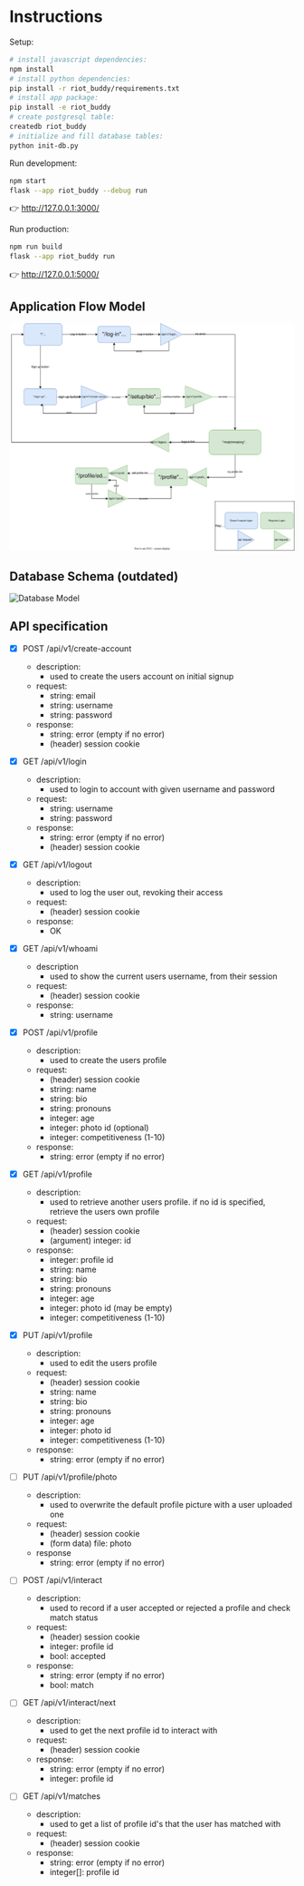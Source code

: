 # Instructions

Setup:
```sh
# install javascript dependencies:
npm install
# install python dependencies:
pip install -r riot_buddy/requirements.txt
# install app package:
pip install -e riot_buddy
# create postgresql table:
createdb riot_buddy
# initialize and fill database tables:
python init-db.py
```

Run development:
```sh
npm start
flask --app riot_buddy --debug run
```
👉 http://127.0.0.1:3000/

Run production:
```sh
npm run build
flask --app riot_buddy run
```

👉 http://127.0.0.1:5000/

## Application Flow Model

![Flow Model](app.drawio.svg)

## Database Schema (outdated)

![Database Model](database.png)

## API specification

- [x] POST /api/v1/create-account
  - description:
    - used to create the users account on initial signup
  - request:
    - string: email
    - string: username
    - string: password
  - response:
    - string: error (empty if no error)
    - (header) session cookie

- [x] GET /api/v1/login
  - description:
    - used to login to account with given username and password
  - request:
    - string: username
    - string: password
  - response:
    - string: error (empty if no error)
    - (header) session cookie

- [x] GET /api/v1/logout
  - description:
    - used to log the user out, revoking their access
  - request:
    - (header) session cookie
  - response:
    - OK

- [x] GET /api/v1/whoami
  - description
    - used to show the current users username, from their session
  - request:
    - (header) session cookie
  - response:
    - string: username

- [x] POST /api/v1/profile
  - description:
    - used to create the users profile
  - request:
    - (header) session cookie
    - string: name
    - string: bio
    - string: pronouns
    - integer: age
    - integer: photo id (optional)
    - integer: competitiveness (1-10)
  - response:
    - string: error (empty if no error)

- [x] GET /api/v1/profile
  - description:
    - used to retrieve another users profile. if no id is specified, retrieve the users own profile
  - request:
    - (header) session cookie
    - (argument) integer: id
  - response:
    - integer: profile id
    - string: name
    - string: bio
    - string: pronouns
    - integer: age
    - integer: photo id (may be empty)
    - integer: competitiveness (1-10)

- [x] PUT /api/v1/profile
  - description:
    - used to edit the users profile
  - request:
    - (header) session cookie
    - string: name
    - string: bio
    - string: pronouns
    - integer: age
    - integer: photo id
    - integer: competitiveness (1-10)
  - response:
    - string: error (empty if no error)

- [ ] PUT /api/v1/profile/photo
  - description:
    - used to overwrite the default profile picture with a user uploaded one
  - request:
    - (header) session cookie
    - (form data) file: photo
  - response
    - string: error (empty if no error)

- [ ] POST /api/v1/interact
  - description:
    - used to record if a user accepted or rejected a profile and check match status
  - request:
    - (header) session cookie
    - integer: profile id
    - bool: accepted
  - response:
    - string: error (empty if no error)
    - bool: match

- [ ] GET /api/v1/interact/next
  - description:
    - used to get the next profile id to interact with
  - request:
    - (header) session cookie
  - response:
    - string: error (empty if no error)
    - integer: profile id

- [ ] GET /api/v1/matches
  - description:
    - used to get a list of profile id's that the user has matched with
  - request:
    - (header) session cookie
  - response:
    - string: error (empty if no error)
    - integer[]: profile id
